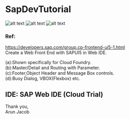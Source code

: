 # SapDevTutorial
![alt text](https://img.shields.io/badge/SAP-UI5-blue "SAPUI5")
![alt text](https://img.shields.io/badge/Object-Page-yellow "Object Page")
![alt text](https://img.shields.io/badge/Dynamic-Layout-yellowgreen "Dynamic Layout")

### Ref:
https://developers.sap.com/group.cp-frontend-ui5-1.html</br>
Create a Web Front End with SAPUI5 in Web IDE.</br>

(a):Shown specifically for Cloud Foundry.</br>
(b):Master/Detail and Routing with Parameter.</br>
(c):Footer,Object Header and Message Box controls.</br>
(d):Busy Dialog, VBOX(Flexbox) etc.</br>


## IDE: SAP Web IDE (Cloud Trial)


Thank you,</br>
Arun Jacob
